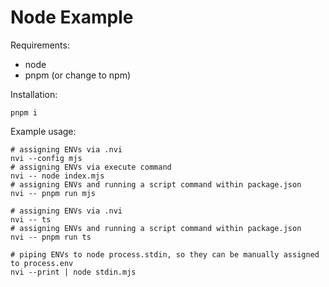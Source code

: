 # Node Example

Requirements:
- node
- pnpm (or change to npm)

Installation:
```DOSINI
pnpm i
```

Example usage:
```DOSINI
# assigning ENVs via .nvi
nvi --config mjs
# assigning ENVs via execute command
nvi -- node index.mjs
# assigning ENVs and running a script command within package.json
nvi -- pnpm run mjs

# assigning ENVs via .nvi
nvi -- ts
# assigning ENVs and running a script command within package.json
nvi -- pnpm run ts

# piping ENVs to node process.stdin, so they can be manually assigned to process.env
nvi --print | node stdin.mjs
```
